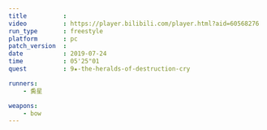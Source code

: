 ```yaml
---
title          :
video          : https://player.bilibili.com/player.html?aid=60568276
run_type       : freestyle
platform       : pc
patch_version  : 
date           : 2019-07-24
time           : 05'25"01
quest          : 9★-the-heralds-of-destruction-cry

runners:
    - 夤星

weapons:
    - bow
---
```


